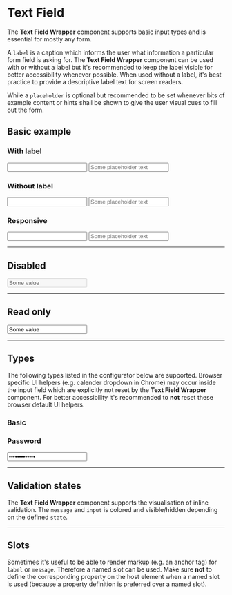 # Text Field

The **Text Field Wrapper** component supports basic input types and is essential for mostly any form.

A `label` is a caption which informs the user what information a particular form field is asking for. The **Text Field Wrapper** component can be used with or without a label but it's recommended to keep the label visible for better accessibility whenever possible. When used without a label, it's best practice to provide a descriptive label text for screen readers.  

While a `placeholder` is optional but recommended to be set whenever bits of example content or hints shall be shown to give the user visual cues to fill out the form.

## Basic example

### With label

<Playground :childElementLayout="{spacing: 'block'}">    
  <p-text-field-wrapper label="Some label">
    <input type="text" name="some-name"/>
  </p-text-field-wrapper>
  <p-text-field-wrapper label="Some label">
    <input type="text" name="some-name" placeholder="Some placeholder text"/>
  </p-text-field-wrapper>
</Playground>

### Without label

<Playground :childElementLayout="{spacing: 'block'}">    
  <p-text-field-wrapper label="Some label" hide-label="true">
    <input type="text" name="some-name"/>
  </p-text-field-wrapper>
  <p-text-field-wrapper label="Some label" hide-label="true">
    <input type="text" name="some-name" placeholder="Some placeholder text"/>
  </p-text-field-wrapper>
</Playground>

### Responsive

<Playground :childElementLayout="{spacing: 'block'}">    
  <p-text-field-wrapper label="Some label" hide-label="{ base: true, l: false }">
    <input type="text" name="some-name"/>
  </p-text-field-wrapper>
  <p-text-field-wrapper label="Some label" hide-label="{ base: true, l: false }">
    <input type="text" name="some-name" placeholder="Some placeholder text"/>
  </p-text-field-wrapper>
</Playground>

---

## Disabled

<Playground>    
  <p-text-field-wrapper label="Some label">
    <input type="text" name="some-name" value="Some value" disabled="disabled" />
  </p-text-field-wrapper>
</Playground>

---

## Read only

<Playground>    
  <p-text-field-wrapper label="Some label">
    <input type="text" name="some-name" value="Some value" readonly="readonly" />
  </p-text-field-wrapper>
</Playground>

---

## Types

The following types listed in the configurator below are supported. Browser specific UI helpers (e.g. calender dropdown in Chrome) may occur inside the input field which are explicitly not reset by the **Text Field Wrapper** component.
For better accessibility it's recommended to **not** reset these browser default UI helpers.

### Basic

<Playground>
  <template #configurator>
    <select v-model="type">
      <option disabled>Select a type</option>
      <option value="text">Text</option>
      <option value="number">Number</option>
      <option value="email">Email</option>
      <option value="tel">Tel</option>
      <option value="search">Search</option>
      <option value="url">Url</option>
      <option value="date">Date</option>
      <option value="time">Time</option>
      <option value="month">Month</option>
      <option value="week">Week</option>
    </select>
  </template>
  <template>
    <p-text-field-wrapper label="Some label">
      <input :type="type" name="some-name"/>
    </p-text-field-wrapper>
  </template>
</Playground>

### Password

<Playground>
  <p-text-field-wrapper label="Some label">
    <input type="password" name="some-name" value="some password"/>
  </p-text-field-wrapper>
</Playground>

---

## Validation states

The **Text Field Wrapper** component supports the visualisation of inline validation. The `message` and `input` is colored and visible/hidden depending on the defined `state`.

<Playground>
  <template #configurator>
    <select v-model="state">
      <option disabled>Select a validation state</option>
      <option value="error">Error</option>
      <option value="success">Success</option>
      <option value="none">None</option>
    </select>
  </template>
  <template>
    <p-text-field-wrapper label="Some label" :state="state" :message="state !== 'none' ? `Some ${state} validation message.` : ''">
      <input type="text" name="some-name" />
    </p-text-field-wrapper>
  </template>
</Playground>

---

## Slots

Sometimes it's useful to be able to render markup (e.g. an anchor tag) for `label` or `message`. Therefore a named slot can be used. Make sure **not** to define the corresponding property on the host element when a named slot is used (because a property definition is preferred over a named slot).

<Playground>
  <template>
    <p-text-field-wrapper state="error">
      <span slot="label">Some label with a <a href="https://designsystem.porsche.com">link</a>.</span>
      <input type="text" name="some-name" placeholder="Some placeholder"/>
      <span slot="message">Some error message with a <a href="https://designsystem.porsche.com">link</a>.</span>
    </p-text-field-wrapper>
  </template>
</Playground>

<script lang="ts">
  import { Component, Vue } from 'vue-property-decorator';
  
  @Component
  export default class PlaygroundTextFieldWrapper extends Vue {
    public type: string = 'text';
    public state: string = 'error';
  }
</script>